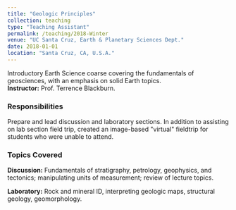 ```yaml
---
title: "Geologic Principles"
collection: teaching
type: "Teaching Assistant"
permalink: /teaching/2018-Winter
venue: "UC Santa Cruz, Earth & Planetary Sciences Dept."
date: 2018-01-01
location: "Santa Cruz, CA, U.S.A."
---
```


Introductory Earth Science coarse covering the fundamentals of geosciences, with an emphasis on solid Earth topics. <br><b>Instructor:</b> Prof. Terrence Blackburn.

### Responsibilities
Prepare and lead discussion and laboratory sections. In addition to assisting on lab section field trip, created an image-based "virtual" fieldtrip for students who were unable to attend.

### Topics Covered
<b>Discussion:</b> Fundamentals of stratigraphy, petrology, geophysics, and tectonics; manipulating units of measurement; review of lecture topics.

<b>Laboratory:</b> Rock and mineral ID, interpreting geologic maps, structural geology, geomorphology.
